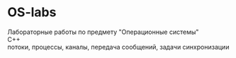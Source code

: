 # OS-labs<br>
Лабораторные работы по предмету "Операционные системы"<br>
С++<br>
потоки, процессы, каналы, передача сообщений, задачи синхронизации
